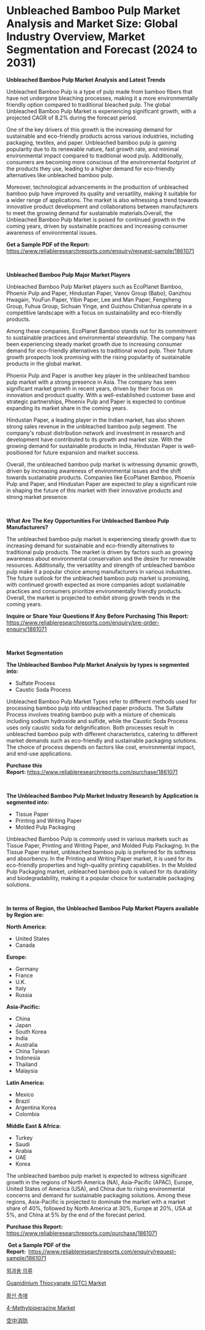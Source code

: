 <p><h1>Unbleached Bamboo Pulp Market Analysis and Market Size: Global Industry Overview, Market Segmentation and Forecast (2024 to 2031)</h1></p><p><strong>Unbleached Bamboo Pulp Market Analysis and Latest Trends</strong></p>
<p><p>Unbleached Bamboo Pulp is a type of pulp made from bamboo fibers that have not undergone bleaching processes, making it a more environmentally friendly option compared to traditional bleached pulp. The global Unbleached Bamboo Pulp Market is experiencing significant growth, with a projected CAGR of 8.2% during the forecast period.</p><p>One of the key drivers of this growth is the increasing demand for sustainable and eco-friendly products across various industries, including packaging, textiles, and paper. Unbleached bamboo pulp is gaining popularity due to its renewable nature, fast growth rate, and minimal environmental impact compared to traditional wood pulp. Additionally, consumers are becoming more conscious of the environmental footprint of the products they use, leading to a higher demand for eco-friendly alternatives like unbleached bamboo pulp.</p><p>Moreover, technological advancements in the production of unbleached bamboo pulp have improved its quality and versatility, making it suitable for a wider range of applications. The market is also witnessing a trend towards innovative product development and collaborations between manufacturers to meet the growing demand for sustainable materials.Overall, the Unbleached Bamboo Pulp Market is poised for continued growth in the coming years, driven by sustainable practices and increasing consumer awareness of environmental issues.</p></p>
<p><strong>Get a Sample PDF of the Report:&nbsp;</strong> <a href="https://www.reliableresearchreports.com/enquiry/request-sample/1861071">https://www.reliableresearchreports.com/enquiry/request-sample/1861071</a></p>
<p>&nbsp;</p>
<p><strong>Unbleached Bamboo Pulp Major Market Players</strong></p>
<p><p>Unbleached Bamboo Pulp Market players such as EcoPlanet Bamboo, Phoenix Pulp and Paper, Hindustan Paper, Vanov Group (Babo), Ganzhou Hwagain, YouFun Paper, Yibin Paper, Lee and Man Paper, Fengsheng Group, Fuhua Group, Sichuan Yinge, and Guizhou Chitianhua operate in a competitive landscape with a focus on sustainability and eco-friendly products.</p><p>Among these companies, EcoPlanet Bamboo stands out for its commitment to sustainable practices and environmental stewardship. The company has been experiencing steady market growth due to increasing consumer demand for eco-friendly alternatives to traditional wood pulp. Their future growth prospects look promising with the rising popularity of sustainable products in the global market.</p><p>Phoenix Pulp and Paper is another key player in the unbleached bamboo pulp market with a strong presence in Asia. The company has seen significant market growth in recent years, driven by their focus on innovation and product quality. With a well-established customer base and strategic partnerships, Phoenix Pulp and Paper is expected to continue expanding its market share in the coming years.</p><p>Hindustan Paper, a leading player in the Indian market, has also shown strong sales revenue in the unbleached bamboo pulp segment. The company's robust distribution network and investment in research and development have contributed to its growth and market size. With the growing demand for sustainable products in India, Hindustan Paper is well-positioned for future expansion and market success. </p><p>Overall, the unbleached bamboo pulp market is witnessing dynamic growth, driven by increasing awareness of environmental issues and the shift towards sustainable products. Companies like EcoPlanet Bamboo, Phoenix Pulp and Paper, and Hindustan Paper are expected to play a significant role in shaping the future of this market with their innovative products and strong market presence.</p></p>
<p>&nbsp;</p>
<p><strong>What Are The Key Opportunities For Unbleached Bamboo Pulp Manufacturers?</strong></p>
<p><p>The unbleached bamboo pulp market is experiencing steady growth due to increasing demand for sustainable and eco-friendly alternatives to traditional pulp products. The market is driven by factors such as growing awareness about environmental conservation and the desire for renewable resources. Additionally, the versatility and strength of unbleached bamboo pulp make it a popular choice among manufacturers in various industries. The future outlook for the unbleached bamboo pulp market is promising, with continued growth expected as more companies adopt sustainable practices and consumers prioritize environmentally friendly products. Overall, the market is projected to exhibit strong growth trends in the coming years.</p></p>
<p><strong>Inquire or Share Your Questions If Any Before Purchasing This Report:</strong> <a href="https://www.reliableresearchreports.com/enquiry/pre-order-enquiry/1861071">https://www.reliableresearchreports.com/enquiry/pre-order-enquiry/1861071</a></p>
<p>&nbsp;</p>
<p><strong>Market Segmentation</strong></p>
<p><strong>The Unbleached Bamboo Pulp Market Analysis by types is segmented into:</strong></p>
<p><ul><li>Sulfate Process</li><li>Caustic Soda Process</li></ul></p>
<p><p>Unbleached Bamboo Pulp Market Types refer to different methods used for processing bamboo pulp into unbleached paper products. The Sulfate Process involves treating bamboo pulp with a mixture of chemicals including sodium hydroxide and sulfide, while the Caustic Soda Process uses only caustic soda for delignification. Both processes result in unbleached bamboo pulp with different characteristics, catering to different market demands such as eco-friendly and sustainable packaging solutions. The choice of process depends on factors like cost, environmental impact, and end-use applications.</p></p>
<p><strong>Purchase this Report:&nbsp;</strong><a href="https://www.reliableresearchreports.com/purchase/1861071">https://www.reliableresearchreports.com/purchase/1861071</a></p>
<p>&nbsp;</p>
<p><strong>The Unbleached Bamboo Pulp Market Industry Research by Application is segmented into:</strong></p>
<p><ul><li>Tissue Paper</li><li>Printing and Writing Paper</li><li>Molded Pulp Packaging</li></ul></p>
<p><p>Unbleached Bamboo Pulp is commonly used in various markets such as Tissue Paper, Printing and Writing Paper, and Molded Pulp Packaging. In the Tissue Paper market, unbleached bamboo pulp is preferred for its softness and absorbency. In the Printing and Writing Paper market, it is used for its eco-friendly properties and high-quality printing capabilities. In the Molded Pulp Packaging market, unbleached bamboo pulp is valued for its durability and biodegradability, making it a popular choice for sustainable packaging solutions.</p></p>
<p>&nbsp;</p>
<p><strong>In terms of Region, the Unbleached Bamboo Pulp Market Players available by Region are:</strong></p>
<p>
    <p> <strong> North America: </strong>
        <ul>
            <li>United States</li>
            <li>Canada</li>
        </ul>
        </p> 
    <p> <strong> Europe: </strong>
        <ul>
            <li>Germany</li>
            <li>France</li>
            <li>U.K.</li>
            <li>Italy</li>
            <li>Russia</li>
        </ul>
        </p> 
    <p> <strong> Asia-Pacific: </strong>
        <ul>
            <li>China</li>
            <li>Japan</li>
            <li>South Korea</li>
            <li>India</li>
            <li>Australia</li>
            <li>China Taiwan</li>
            <li>Indonesia</li>
            <li>Thailand</li>
            <li>Malaysia</li>
        </ul>
        </p> 
    <p> <strong> Latin America: </strong>
        <ul>
            <li>Mexico</li>
            <li>Brazil</li>
            <li>Argentina Korea</li>
            <li>Colombia</li>
        </ul>
        </p> 
    <p> <strong> Middle East & Africa: </strong>
        <ul>
            <li>Turkey</li>
            <li>Saudi</li>
            <li>Arabia</li>
            <li>UAE</li>
            <li>Korea</li>
        </ul>
    </p>
    </p>
<p><p>The unbleached bamboo pulp market is expected to witness significant growth in the regions of North America (NA), Asia-Pacific (APAC), Europe, United States of America (USA), and China due to rising environmental concerns and demand for sustainable packaging solutions. Among these regions, Asia-Pacific is projected to dominate the market with a market share of 40%, followed by North America at 30%, Europe at 20%, USA at 5%, and China at 5% by the end of the forecast period.</p></p>
<p><strong>Purchase this Report: </strong><a href="https://www.reliableresearchreports.com/purchase/1861071">https://www.reliableresearchreports.com/purchase/1861071</a></p>
<p>&nbsp;<strong>Get a Sample PDF of the Report:&nbsp;&nbsp;</strong><a href="https://www.reliableresearchreports.com/enquiry/request-sample/1861071">https://www.reliableresearchreports.com/enquiry/request-sample/1861071</a></p>
<p><strong></strong></p>
<p><p><a href="https://medium.com/@ethawolf/%EC%88%98%EC%88%A0%EC%9A%A9-%EC%9D%98%EB%B3%B5-%EC%8B%9C%EC%9E%A5-2031%EB%85%84%EA%B9%8C%EC%A7%80%EC%9D%98-%ED%8A%B8%EB%A0%8C%EB%93%9C-%EC%98%88%EC%B8%A1-%EB%B0%8F-%EA%B2%BD%EC%9F%81-%EB%B6%84%EC%84%9D-a9a40c9f4882">외과용 의류</a></p><p><a href="https://github.com/nicoletavirag/Market-Research-Report-List-2/blob/main/guanidinium-thiocyanate-gtc-market.md">Guanidinium Thiocyanate (GTC) Market</a></p><p><a href="https://medium.com/@frankfurter67567/%ED%99%A9%EC%82%B0-%EC%B4%89%EB%A7%A4-%EC%8B%9C%EC%9E%A5-2031%EB%85%84%EA%B9%8C%EC%A7%80%EC%9D%98-%ED%8A%B8%EB%A0%8C%EB%93%9C-%EC%98%88%EC%B8%A1-%EB%B0%8F-%EA%B2%BD%EC%9F%81-%EB%B6%84%EC%84%9D-8755962cfb7c">황산 촉매</a></p><p><a href="https://github.com/redneck06/Market-Research-Report-List-2/blob/main/4-methylpiperazine-market.md">4-Methylpiperazine Market</a></p><p><a href="https://medium.com/@annchovey2023/%E8%88%AA%E7%A9%BA%E6%A3%AE%E6%9E%97%E7%81%AB%E7%81%BD%E9%8E%AE%E5%9C%A7%E5%B8%82%E5%A0%B4%E3%83%A1%E3%83%88%E3%83%AA%E3%82%AF%E3%82%B9%E3%81%AE%E8%A7%A3%E8%AA%AD-%E5%B8%82%E5%A0%B4%E3%82%B7%E3%82%A7%E3%82%A2-%E3%83%88%E3%83%AC%E3%83%B3%E3%83%89-%E6%88%90%E9%95%B7%E3%83%91%E3%82%BF%E3%83%BC%E3%83%B3-a42e7b7d3c24">空中消防</a></p></p>